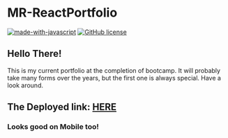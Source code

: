 # **MR-ReactPortfolio**



[![made-with-javascript](https://img.shields.io/badge/Made%20with-JavaScript-1f425f.svg)](https://www.javascript.com)   [![GitHub license](https://img.shields.io/github/license/Naereen/StrapDown.js.svg)](https://github.com/Naereen/StrapDown.js/blob/master/LICENSE)

## Hello There!
This is my current portfolio at the completion of bootcamp. It will probably take many forms over the years, but the first one is always special. Have a look around. 

## The Deployed link: [HERE](https://mitchell-est-robbins.github.io/MR-ReactPortfolio/)
### Looks good on Mobile too!
